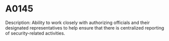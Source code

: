 # A0145
Description: Ability to work closely with authorizing officials and their designated representatives to help ensure that there is centralized reporting of security-related activities.
